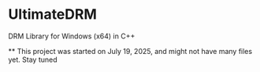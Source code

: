 # UltimateDRM
DRM Library for Windows (x64) in C++

** This project was started on July 19, 2025, and might not have many files yet. Stay tuned
